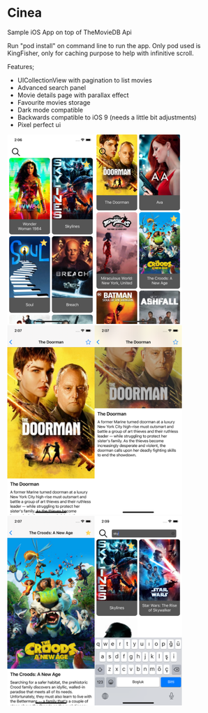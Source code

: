 # Cinea
Sample iOS App on top of TheMovieDB Api

Run "pod install" on command line to run the app.
Only pod used is KingFisher, only for caching purpose to help with infinitive scroll.

Features;
- UICollectionView with pagination to list movies
- Advanced search panel
- Movie details page with parallax effect
- Favourite movies storage
- Dark mode compatible
- Backwards compatible to iOS 9 (needs a little bit adjustments)
- Pixel perfect ui

<img width="200" alt="portfolio_view" src="./screenshots/1.png"><img width="200" alt="portfolio_view" src="./screenshots/2.png"><img width="200" alt="portfolio_view" src="./screenshots/3.png"><img width="200" alt="portfolio_view" src="./screenshots/4.png"><img width="200" alt="portfolio_view" src="./screenshots/5.png"><img width="200" alt="portfolio_view" src="./screenshots/6.png">
